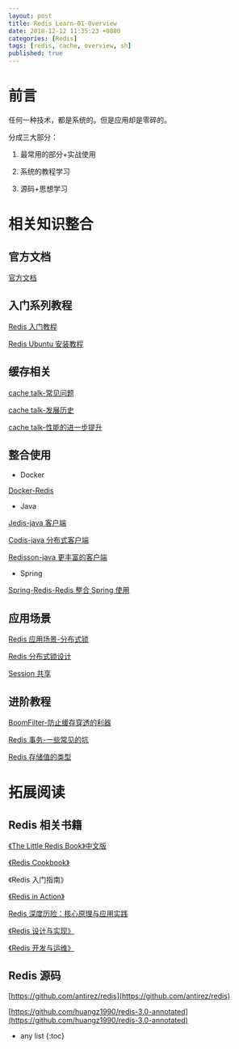 ```yaml
---
layout: post
title: Redis Learn-01-Overview
date: 2018-12-12 11:35:23 +0800
categories: [Redis]
tags: [redis, cache, overview, sh]
published: true
---
```


# 前言

任何一种技术，都是系统的。但是应用却是零碎的。

分成三大部分：

1. 最常用的部分+实战使用

2. 系统的教程学习

3. 源码+思想学习

# 相关知识整合

## 官方文档

[官方文档](https://redis.io/documentation)

## 入门系列教程

[Redis 入门教程](https://houbb.github.io/2016/10/23/redis)

[Redis Ubuntu 安装教程](https://houbb.github.io/2018/08/14/ubuntu-redis)

## 缓存相关

[cache talk-常见问题](https://houbb.github.io/2018/09/01/cache-01-talk)

[cache talk-发展历史](https://houbb.github.io/2018/09/01/cache-02-history)

[cache talk-性能的进一步提升](https://houbb.github.io/2018/09/01/cache-03-more)

## 整合使用

- Docker

[Docker-Redis](https://houbb.github.io/2018/05/06/docker-redis)

- Java

[Jedis-java 客户端](https://houbb.github.io/2018/09/06/cache-redis-jedis)

[Codis-java 分布式客户端](https://houbb.github.io/2018/09/06/cache-codis)

[Redisson-java 更丰富的客户端](https://houbb.github.io/2018/05/24/redisson)

- Spring

[Spring-Redis-Redis 整合 Spring 使用](https://houbb.github.io/2018/09/06/cache-redis-spring)

## 应用场景

[Redis 应用场景-分布式锁](https://houbb.github.io/2019/01/14/redis-usage)

[Redis 分布式锁设计](https://houbb.github.io/2019/01/07/redis-lock)

[Session 共享](https://houbb.github.io/2018/09/26/session-sharing)

## 进阶教程

[BoomFilter-防止缓存穿透的利器](https://houbb.github.io/2019/04/01/BloomFilter-best-practice)

[Redis 事务-一些常见的坑](https://houbb.github.io/2018/12/06/redis-tx)

[Redis 存储值的类型](https://houbb.github.io/2018/12/28/redis-value-type)

# 拓展阅读

## Redis 相关书籍

[《The Little Redis Book》中文版](https://github.com/JasonLai256/the-little-redis-book)

[《Redis Cookbook》](http://rediscookbook.org/)

《Redis 入门指南》

[《Redis in Action》](https://www.manning.com/books/redis-in-action)

[Redis 深度历险：核心原理与应用实践](https://juejin.im/book/5afc2e5f6fb9a07a9b362527/section/5b336601f265da598e13f917)

[《Redis 设计与实现》](http://redisbook.com/)

[《Redis 开发与运维》](https://book.douban.com/subject/26971561/)

## Redis 源码

[https://github.com/antirez/redis](https://github.com/antirez/redis)

[https://github.com/huangz1990/redis-3.0-annotated](https://github.com/huangz1990/redis-3.0-annotated)

* any list
{:toc}